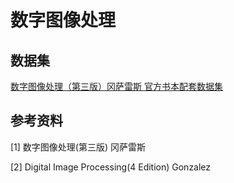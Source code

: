 # 数字图像处理

## 数据集

[数字图像处理（第三版）冈萨雷斯 官方书本配套数据集](http://imageprocessingplace.com/DIP-3E/dip3e_book_images_downloads.htm)

## 参考资料

[1] 数字图像处理(第三版) 冈萨雷斯

[2] Digital Image Processing(4 Edition) Gonzalez